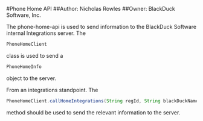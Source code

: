 #Phone Home API
##Author: Nicholas Rowles
##Owner: BlackDuck Software, Inc.

The phone-home-api is used to send information to the BlackDuck Software internal Integrations server. The 
```java
PhoneHomeClient
```
class is used to send a 
```java
PhoneHomeInfo
```
object to the server.

From an integrations standpoint. The 
```java
PhoneHomeClient.callHomeIntegrations(String regId, String blackDuckName, String blackDuckVersion, String thirdPartyName, String thirdPartyVersion, String pluginVersion)
```
method should be used to send the relevant information to the server.